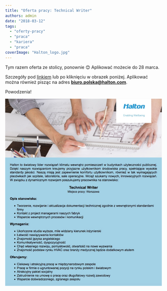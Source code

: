 ```yaml
---
title: "Oferta pracy: Technical Writer"
authors: admin
date: "2018-03-12"
tags:
  - "oferty-pracy"
  - "praca"
  - "kariera"
  - "praca"
coverImage: "Halton_logo.jpg"
---
```


Tym razem oferta ze stolicy, ponownie 😊 Aplikować możecie do 28 marca.

Szczegóły pod
[linkiem](https://www.pracuj.pl/praca/technical-writer-warszawa,oferta,5919938)
lub po kliknięciu w obrazek poniżej. Aplikować można również pisząc na
adres **[biuro.polska@halton.com](mailto:biuro.polska@halton.com)**.

Powodzenia!

[![](images/OfertaTechnicalWriterHalton.jpeg)](https://www.pracuj.pl/praca/technical-writer-warszawa,oferta,5919938)
